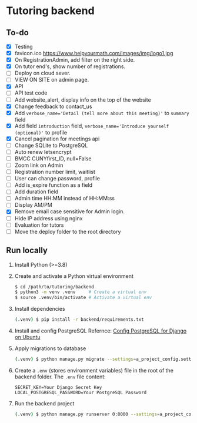 # Tutoring backend

## To-do

- [x] Testing
- [x] favicon.ico
https://www.helpyourmath.com/images/img/logo1.jpg
- [x] On RegistrationAdmin, add filter on the right side.
- [x] On tutor end's, show number of registrations.
- [ ] Deploy on cloud sever.
- [ ] VIEW ON SITE on admin page.
- [x] API
- [ ] API test code
- [ ] Add website_alert, display info on the top of the website
- [x] Change feedback to contact_us
- [x] Add `verbose_name='Detail (tell more about this meeting)'` to `summary` field
- [x] Add field `introduction` field, `verbose_name='Introduce yourself (optional)'` to profile
- [x] Cancel pagination for meetings api
- [ ] Change SQLite to PostgreSQL
- [ ] Auto renew letsencrypt
- [ ] BMCC CUNYfirst_ID, null=False
- [ ] Zoom link on Admin
- [ ] Registration number limit, waitlist
- [ ] User can change password, profile
- [ ] Add is_expire function as a field
- [ ] Add duration field
- [ ] Admin time HH:MM instead of HH:MM:ss
- [ ] Display AM/PM
- [x] Remove email case sensitive for Admin login.
- [ ] Hide IP address using nginx
- [ ] Evaluation for tutors
- [ ] Move the deploy folder to the root directory

## Run locally

1. Install Python (>=3.8)

2. Create and activate a Python virtual environment
   ```bash
   $ cd /path/to/tutoring/backend
   $ python3 -m venv .venv     # Create a virtual env
   $ source .venv/bin/activate # Activate a virtual env
   ```
   
3. Install dependencies
   ```bash
   (.venv) $ pip install -r backend/requirements.txt
   ```

4. Install and config PostgreSQL
   Refernce: [Config PostgreSQL for Django on Ubuntu](https://github.com/Qingquan-Li/blog/issues/230)

5. Apply migrations to database
   ```bash
   (.venv) $ python manage.py migrate --settings=a_project_config.settings.local
   ```

6. Create a `.env` (stores environment variables) file in the root of the backend folder.
   The `.env` file content:
   ```
   SECRET_KEY=Your Django Secret Key
   LOCAL_POSTGRESQL_PASSWORD=Your PostgreSQL Password
   ```

7. Run the backend project
   ```bash
   (.venv) $ python manage.py runserver 0:8000 --settings=a_project_config.settings.local
   ```
